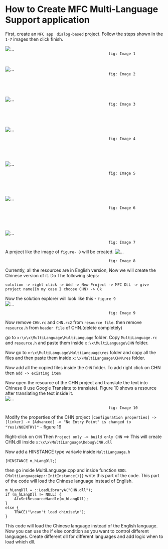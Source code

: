 # How to Create MFC Multi-Language Support application


First, create an `MFC app` ` dialog-based` project.
Follow the steps shown in the `1-7` images then click finish. 
<br>

![...](image/1.PNG)
<br>
`                                               fig: Image 1                                              `
<br><br><br>
![...](image/2.PNG)
<br>
`                                               fig: Image 2                                              `

<br><br><br>
![...](image/3.PNG)
<br>
`                                               fig: Image 3                                              `

<br><br><br>
![...](image/4.PNG)
<br>

`                                               fig: Image 4                                              `

<br><br><br>
![...](image/5.PNG)
<br>

`                                               fig: Image 5                                              `

<br><br><br>
![...](image/6.PNG)
<br>

`                                               fig: Image 6                                              `

<br><br><br>
![...](image/7.PNG)
<br>

`                                               fig: Image 7                                              `

A project like the image of `figure- 8` will be created.
![...](image/8.PNG)
<br>

`                                               fig: Image 8                                              `




Currently, all the resources are in English version, Now we will create the Chinese version of it. Do The following steps:

	solution -> right click -> Add -> New Project -> MFC DLL -> give project name(In my case I choose CHN) -> Ok

Now the solution explorer will look like this - `figure 9`
<br>
![...](image/14.PNG)
<br>

`                                               fig: Image 9                                              `

Now remove `CHN.rc` and `CHN.rc2` from `resource file`. then remove `resource.h` from `header file` of CHN.(delete completely)

go to `x:\x\x\MultiLanguage\MultiLanguage` folder. Copy `MultiLanguage.rc` and `resource.h` and paste them inside `x:\x\MultiLanguage\CHN` folder.

Now go to `x:\x\MultiLanguage\MultiLanguage\res` folder and copy all the files and then paste them inside `x:\x\MultiLanguage\CHN\res` folder.

Now add all the copied files inside the `CHN` folder. To add right click on CHN then `add -> existing item` 

Now open the resource of the CHN project and translate the text into Chinese (I use Google Translate to translate). Figure 10 shows a resource after translating the text inside it.
<br>
![...](image/15.PNG)
<br>

`                                               fig: Image 10                                              `

Modify the properties of the CHN project `[Configuration properties] -> [linker] -> [Advanced] -> "No Entry Point" is changed to "Yes(/NOENTRY)"` - figure 16


Right-click on `CHN` Then `Project only -> build only CHN` ==> This will create CHN.dll inside `x:\x\x\MultiLanguage\Debug\CNH.dll`


Now add a HINSTANCE type variavle inside `MultiLanguage.h`

	[HINSTANCE m_hLangDll;]


then go inside MultiLanguage.cpp  and inside function `BOOL CMultiLanguageApp::InitInstance(){}` write this part of the code. This part of the code will load the Chinese language instead of English.


	m_hLangDll = ::LoadLibraryA("CHN.dll");
	if (m_hLangDll != NULL) {
		AfxSetResourceHandle(m_hLangDll);
	}
	else {
		TRACE("\ncan't load chinise\n");
	}
 



This code will load the Chinese language instead of the English language. Now you can use the if else condition as you want to control different languages. Create different dll for different languages and add logic when to load which dll.




